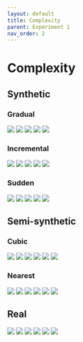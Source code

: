 ```yaml
---
layout: default
title: Complexity
parent: Experiment 1
nav_order: 2
---
```


# Complexity

## Synthetic
### Gradual
![](/fig_syn/complexity_grad_0.png)
![](/fig_syn/complexity_grad_1.png)
![](/fig_syn/complexity_grad_2.png)
![](/fig_syn/complexity_grad_3.png)
![](/fig_syn/complexity_grad_4.png)

### Incremental
![](/fig_syn/complexity_inc_0.png)
![](/fig_syn/complexity_inc_1.png)
![](/fig_syn/complexity_inc_2.png)
![](/fig_syn/complexity_inc_3.png)
![](/fig_syn/complexity_inc_4.png)

### Sudden
![](/fig_syn/complexity_sudd_0.png)
![](/fig_syn/complexity_sudd_1.png)
![](/fig_syn/complexity_sudd_2.png)
![](/fig_syn/complexity_sudd_3.png)
![](/fig_syn/complexity_sudd_4.png)

## Semi-synthetic

### Cubic
![](/fig_semi/complexity_cubic_australian_0.png)
![](/fig_semi/complexity_cubic_banknote_0.png)
![](/fig_semi/complexity_cubic_diabetes_0.png)
![](/fig_semi/complexity_cubic_german_0.png)
![](/fig_semi/complexity_cubic_vowel_0.png)
![](/fig_semi/complexity_cubic_wisconsin_0.png)

### Nearest
![](/fig_semi/complexity_nearest_australian_0.png)
![](/fig_semi/complexity_nearest_banknote_0.png)
![](/fig_semi/complexity_nearest_diabetes_0.png)
![](/fig_semi/complexity_nearest_german_0.png)
![](/fig_semi/complexity_nearest_vowel_0.png)
![](/fig_semi/complexity_nearest_wisconsin_0.png)

## Real
![](/fig_rel/complexity_0.png)
![](/fig_rel/complexity_1.png)
![](/fig_rel/complexity_2.png)
![](/fig_rel/complexity_3.png)
![](/fig_rel/complexity_4.png)
![](/fig_rel/complexity_5.png)
